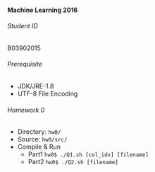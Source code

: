 #### Machine Learning 2016
###### Student ID
B03902015


###### Prerequisite
* JDK/JRE-1.8
* UTF-8 File Encoding


###### Homework 0
* Directory: `hw0/`
* Source: `hw0/src/`
* Compile & Run
    * Part1 `hw0$ ./Q1.sh [col_idx] [filename]`
	* Part2 `hw0$ ./Q2.sh [filename]`
